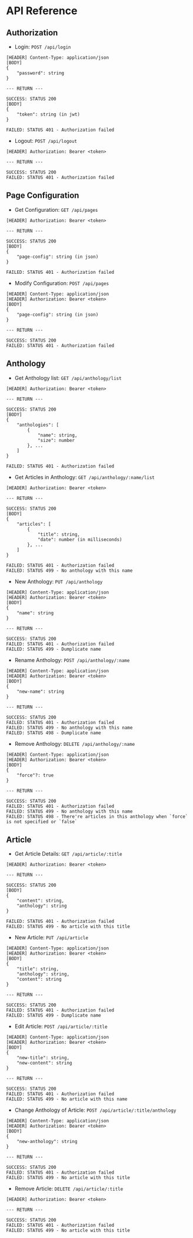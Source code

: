 # API Reference

## Authorization

- Login: `POST /api/login`

```
[HEADER] Content-Type: application/json
[BODY]
{
    "password": string
}

--- RETURN ---

SUCCESS: STATUS 200
[BODY]
{
    "token": string (in jwt)
}

FAILED: STATUS 401 - Authorization failed
```

- Logout: `POST /api/logout`

```
[HEADER] Authorization: Bearer <token>

--- RETURN ---

SUCCESS: STATUS 200
FAILED: STATUS 401 - Authorization failed
```

## Page Configuration

- Get Configuration: `GET /api/pages`

```
[HEADER] Authorization: Bearer <token>

--- RETURN ---

SUCCESS: STATUS 200
[BODY]
{
    "page-config": string (in json)
}

FAILED: STATUS 401 - Authorization failed
```

- Modify Configuration: `POST /api/pages`

```
[HEADER] Content-Type: application/json
[HEADER] Authorization: Bearer <token>
[BODY]
{
    "page-config": string (in json)
}

--- RETURN ---

SUCCESS: STATUS 200
FAILED: STATUS 401 - Authorization failed
```

## Anthology

- Get Anthology list: `GET /api/anthology/list`

```
[HEADER] Authorization: Bearer <token>

--- RETURN ---

SUCCESS: STATUS 200
[BODY]
{
    "anthologies": [
        {
            "name": string,
            "size": number
        }, ...
    ]
}

FAILED: STATUS 401 - Authorization failed
```

- Get Articles in Anthology: `GET /api/anthology/:name/list`

```
[HEADER] Authorization: Bearer <token>

--- RETURN ---

SUCCESS: STATUS 200
[BODY]
{
    "articles": [
        {
            "title": string,
            "date": number (in milliseconds)
        }, ...
    ]
}

FAILED: STATUS 401 - Authorization failed
FAILED: STATUS 499 - No anthology with this name
```

- New Anthology: `PUT /api/anthology`

```
[HEADER] Content-Type: application/json
[HEADER] Authorization: Bearer <token>
[BODY]
{
    "name": string
}

--- RETURN ---

SUCCESS: STATUS 200
FAILED: STATUS 401 - Authorization failed
FAILED: STATUS 499 - Dumplicate name
```

- Rename Anthology: `POST /api/anthology/:name`

```
[HEADER] Content-Type: application/json
[HEADER] Authorization: Bearer <token>
[BODY]
{
    "new-name": string
}

--- RETURN ---

SUCCESS: STATUS 200
FAILED: STATUS 401 - Authorization failed
FAILED: STATUS 499 - No anthology with this name
FAILED: STATUS 498 - Dumplicate name
```

- Remove Anthology: `DELETE /api/anthology/:name`

```
[HEADER] Content-Type: application/json
[HEADER] Authorization: Bearer <token>
[BODY]
{
    "force"?: true
}

--- RETURN ---

SUCCESS: STATUS 200
FAILED: STATUS 401 - Authorization failed
FAILED: STATUS 499 - No anthology with this name
FAILED: STATUS 498 - There're articles in this anthology when `force` is not specified or `false`
```

## Article

- Get Article Details: `GET /api/article/:title`

```
[HEADER] Authorization: Bearer <token>

--- RETURN ---

SUCCESS: STATUS 200
[BODY]
{
    "content": string,
    "anthology": string
}

FAILED: STATUS 401 - Authorization failed
FAILED: STATUS 499 - No article with this title
```

- New Article: `PUT /api/article`

```
[HEADER] Content-Type: application/json
[HEADER] Authorization: Bearer <token>
[BODY]
{
    "title": string,
    "anthology": string,
    "content": string
}

--- RETURN ---

SUCCESS: STATUS 200
FAILED: STATUS 401 - Authorization failed
FAILED: STATUS 499 - Dumplicate name
```

- Edit Article: `POST /api/article/:title`

```
[HEADER] Content-Type: application/json
[HEADER] Authorization: Bearer <token>
[BODY]
{
    "new-title": string,
    "new-content": string
}

--- RETURN ---

SUCCESS: STATUS 200
FAILED: STATUS 401 - Authorization failed
FAILED: STATUS 499 - No article with this name
```

- Change Anthology of Article: `POST /api/article/:title/anthology`

```
[HEADER] Content-Type: application/json
[HEADER] Authorization: Bearer <token>
[BODY]
{
    "new-anthology": string
}

--- RETURN ---

SUCCESS: STATUS 200
FAILED: STATUS 401 - Authorization failed
FAILED: STATUS 499 - No article with this title
```

- Remove Article: `DELETE /api/article/:title`

```
[HEADER] Authorization: Bearer <token>

--- RETURN ---

SUCCESS: STATUS 200
FAILED: STATUS 401 - Authorization failed
FAILED: STATUS 499 - No article with this title
```